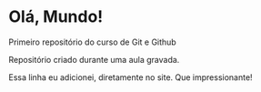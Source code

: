 # Olá, Mundo!
 Primeiro repositório do curso de Git e Github

Repositório criado durante uma aula gravada.

Essa linha eu adicionei, diretamente no site. Que impressionante!

